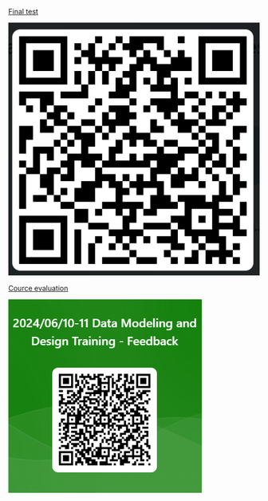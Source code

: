 [Final test](https://forms.office.com/Pages/DesignPageV2.aspx?subpage=design&FormId=SepCQ4aF0U2uP_Lr0Cmu8OxOqxhlegJKhwjVQX0OR41UQVJIVjc1R0VUU1IyNUhHNkRPMEk4UTJUMy4u&Token=d68f878fe2124659a12034fc480eba1a )

![](../images/qr1.png)

[Cource evaluation](https://forms.office.com/Pages/DesignPageV2.aspx?subpage=design&FormId=SepCQ4aF0U2uP_Lr0Cmu8OxOqxhlegJKhwjVQX0OR41URVI5VDQwNTNDOTRZOFBDMTU2VzVWWjBMSy4u&Token=7cf547b578a6439c965a9fd16584428f)

![](../images/qr2.png)
